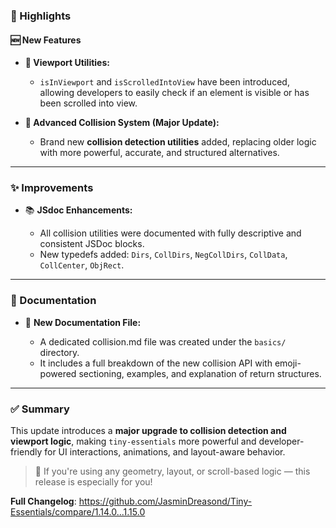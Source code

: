 ### 🚀 Highlights

#### 🆕 New Features

* **📍 Viewport Utilities:**

  * `isInViewport` and `isScrolledIntoView` have been introduced, allowing developers to easily check if an element is visible or has been scrolled into view.

* **🧱 Advanced Collision System (Major Update):**

  * Brand new **collision detection utilities** added, replacing older logic with more powerful, accurate, and structured alternatives.

---

### ✨ Improvements

* 📚 **JSdoc Enhancements:**

  * All collision utilities were documented with fully descriptive and consistent JSDoc blocks.
  * New typedefs added: `Dirs`, `CollDirs`, `NegCollDirs`, `CollData`, `CollCenter`, `ObjRect`.

---

### 📖 Documentation

* 📄 **New Documentation File:**

  * A dedicated collision.md file was created under the `basics/` directory.
  * It includes a full breakdown of the new collision API with emoji-powered sectioning, examples, and explanation of return structures.

---

### ✅ Summary

This update introduces a **major upgrade to collision detection and viewport logic**, making `tiny-essentials` more powerful and developer-friendly for UI interactions, animations, and layout-aware behavior.

> 💬 If you're using any geometry, layout, or scroll-based logic — this release is especially for you!

**Full Changelog**: https://github.com/JasminDreasond/Tiny-Essentials/compare/1.14.0...1.15.0